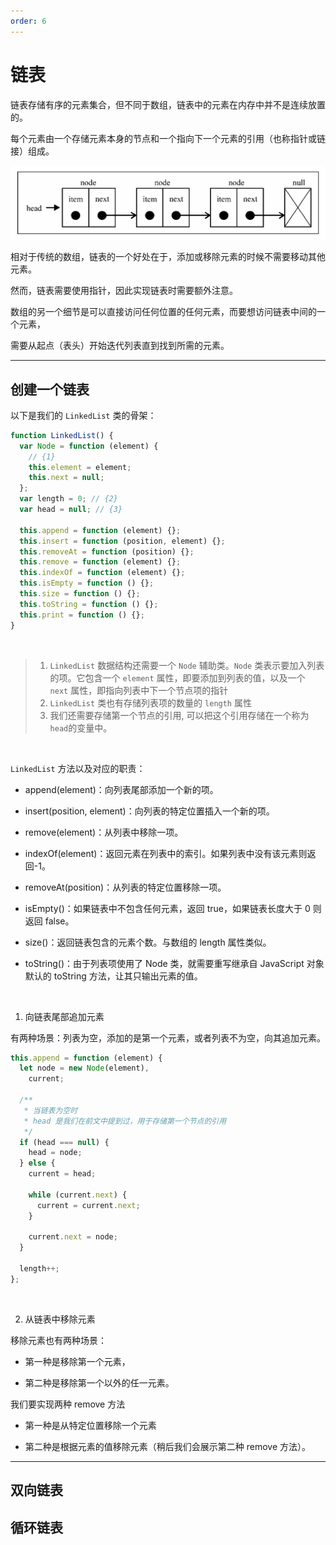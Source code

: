 ```yaml
---
order: 6
---
```


# 链表

链表存储有序的元素集合，但不同于数组，链表中的元素在内存中并不是连续放置的。

每个元素由一个存储元素本身的节点和一个指向下一个元素的引用（也称指针或链接）组成。

![链表](../../assets/linked-list.png)

相对于传统的数组，链表的一个好处在于，添加或移除元素的时候不需要移动其他元素。

然而，链表需要使用指针，因此实现链表时需要额外注意。

数组的另一个细节是可以直接访问任何位置的任何元素，而要想访问链表中间的一个元素，

需要从起点（表头）开始迭代列表直到找到所需的元素。

---

## 创建一个链表

以下是我们的 `LinkedList` 类的骨架：

```javascript
function LinkedList() {
  var Node = function (element) {
    // {1}
    this.element = element;
    this.next = null;
  };
  var length = 0; // {2}
  var head = null; // {3}

  this.append = function (element) {};
  this.insert = function (position, element) {};
  this.removeAt = function (position) {};
  this.remove = function (element) {};
  this.indexOf = function (element) {};
  this.isEmpty = function () {};
  this.size = function () {};
  this.toString = function () {};
  this.print = function () {};
}
```

<br>

> 1. `LinkedList` 数据结构还需要一个 `Node` 辅助类。`Node` 类表示要加入列表的项。它包含一个 `element` 属性，即要添加到列表的值，以及一个 `next` 属性，即指向列表中下一个节点项的指针
> 2. `LinkedList` 类也有存储列表项的数量的 `length` 属性
> 3. 我们还需要存储第一个节点的引用, 可以把这个引用存储在一个称为`head`的变量中。

<br>

`LinkedList` 方法以及对应的职责：

- append(element)：向列表尾部添加一个新的项。

- insert(position, element)：向列表的特定位置插入一个新的项。

- remove(element)：从列表中移除一项。

- indexOf(element)：返回元素在列表中的索引。如果列表中没有该元素则返回-1。

- removeAt(position)：从列表的特定位置移除一项。

- isEmpty()：如果链表中不包含任何元素，返回 true，如果链表长度大于 0 则返回 false。

- size()：返回链表包含的元素个数。与数组的 length 属性类似。

- toString()：由于列表项使用了 Node 类，就需要重写继承自 JavaScript 对象默认的 toString 方法，让其只输出元素的值。

<br>

1. 向链表尾部追加元素

有两种场景：列表为空，添加的是第一个元素，或者列表不为空，向其追加元素。

```javascript
this.append = function (element) {
  let node = new Node(element),
    current;

  /**
   * 当链表为空时
   * head 是我们在前文中提到过，用于存储第一个节点的引用
   */
  if (head === null) {
    head = node;
  } else {
    current = head;

    while (current.next) {
      current = current.next;
    }

    current.next = node;
  }

  length++;
};
```

<br>

2. 从链表中移除元素

移除元素也有两种场景：

- 第一种是移除第一个元素，

- 第二种是移除第一个以外的任一元素。

我们要实现两种 remove 方法

- 第一种是从特定位置移除一个元素

- 第二种是根据元素的值移除元素（稍后我们会展示第二种 remove 方法）。

---

## 双向链表

## 循环链表
